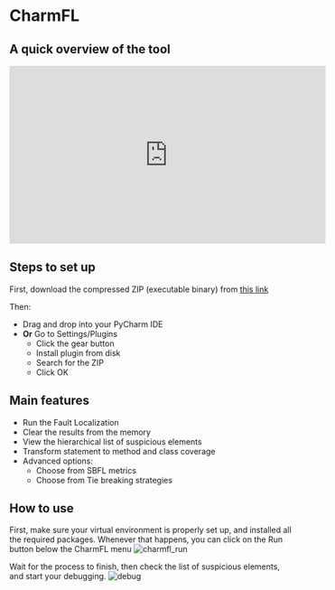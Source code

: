 # CharmFL

## A quick overview of the tool

<iframe width="560" height="315" src="https://www.youtube.com/embed/yTAfSekd-xo" title="YouTube video player" frameborder="0" allow="accelerometer; autoplay; clipboard-write; encrypted-media; gyroscope; picture-in-picture" allowfullscreen></iframe>



## Steps to set up 

 First, download the compressed ZIP (executable binary) from [this link](https://github.com/doubleblindforscam2021/charmfl/raw/main/charmfl.rar)


 Then: 
- Drag and drop into your PyCharm IDE
- **Or** Go to Settings/Plugins
   - Click the gear button
   - Install plugin from disk
   - Search for the ZIP
   - Click OK

## Main features
- Run the Fault Localization
- Clear the results from the memory
- View the hierarchical list of suspicious elements
- Transform statement to method and class coverage
- Advanced options:
    - Choose from SBFL metrics
    - Choose from Tie breaking strategies

## How to use

First, make sure your virtual environment is properly set up, and installed all the required packages.
Whenever that happens, you can click on the Run button below the CharmFL menu
![charmfl_run](https://user-images.githubusercontent.com/88377897/128152040-180491f2-1f3c-4baf-a1ea-d9c906db3505.png)

Wait for the process to finish, then check the list of suspicious elements, and start your debugging.
![debug](https://user-images.githubusercontent.com/88377897/128152110-05d6ac3b-6aa8-4952-a3b0-c118a70f34cb.png)



